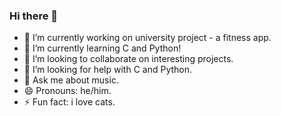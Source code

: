 ### Hi there 👋

- 🔭 I’m currently working on university project - a fitness app.
- 🌱 I’m currently learning C and Python!
- 👯 I’m looking to collaborate on interesting projects.
- 🤔 I’m looking for help with C and Python.
- 💬 Ask me about music.
- 😄 Pronouns: he/him.
- ⚡ Fun fact: i love cats.


